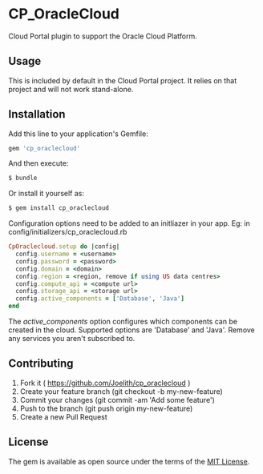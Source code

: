 # CP_OracleCloud
Cloud Portal plugin to support the Oracle Cloud Platform.

## Usage
This is included by default in the Cloud Portal project. It relies on that project and will not work stand-alone. 

## Installation
Add this line to your application's Gemfile:

```ruby
gem 'cp_oraclecloud'
```

And then execute:
```bash
$ bundle
```

Or install it yourself as:
```bash
$ gem install cp_oraclecloud
```
Configuration options need to be added to an initliazer in your app. Eg: in config/initializers/cp_oraclecloud.rb

```ruby
CpOraclecloud.setup do |config|
  config.username = <username>
  config.password = <password>
  config.domain = <domain>
  config.region = <region, remove if using US data centres>
  config.compute_api = <compute url>
  config.storage_api = <storage url>
  config.active_components = ['Database', 'Java']
end
```
The *active_components* option configures which components can be created in the cloud. Supported options are 'Database' and 'Java'. Remove any services you aren't subscribed to. 

## Contributing
1. Fork it ( https://github.com/Joelith/cp_oraclecloud )
2. Create your feature branch (git checkout -b my-new-feature)
3. Commit your changes (git commit -am 'Add some feature')
4. Push to the branch (git push origin my-new-feature)
5. Create a new Pull Request

## License
The gem is available as open source under the terms of the [MIT License](http://opensource.org/licenses/MIT).
